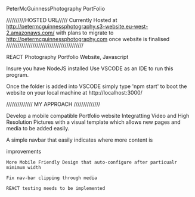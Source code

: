 PeterMcGuinnessPhotography PortFolio



//////////HOSTED URL/////
Currently Hosted at http://petermcguinnessphotography.s3-website.eu-west-2.amazonaws.com/
with plans to migrate to http://petermcguinnessphotography.com once website is finalised
/////////////////////////////////////////

REACT Photography Portfolio Website, Javascript

Insure you have NodeJS installed
Use VSCODE as an IDE to run this program.

Once the folder is added into VSCODE simply type 'npm start' to boot the website on your local machine at http://localhost:3000/

////////////// MY APPROACH //////////////

Develop a mobile compatible Portfolio website Integratting Video and High Resolution Pictures with a visual template which allows new pages and media 
to be added easily.

A simple navbar that easily indicates where more content is 

 improvements

    More Mobile Friendly Design that auto-configure after particualr mimimum width
    
    Fix nav-bar clipping through media

    REACT testing needs to be implemented
